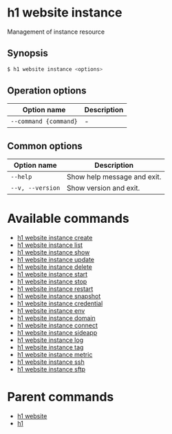 
# h1 website instance

Management of instance resource

## Synopsis

```bash
$ h1 website instance <options>
```

## Operation options

| Option name               | Description |
| ------------------------- | ----------- |
| ```--command {command}``` | -           |

## Common options

| Option name          | Description                 |
| -------------------- | --------------------------- |
| ```--help```         | Show help message and exit. |
| ```--v, --version``` | Show version and exit.      |

# Available commands

* [h1 website instance create](./create/README.md)
* [h1 website instance list](./list/README.md)
* [h1 website instance show](./show/README.md)
* [h1 website instance update](./update/README.md)
* [h1 website instance delete](./delete/README.md)
* [h1 website instance start](./start/README.md)
* [h1 website instance stop](./stop/README.md)
* [h1 website instance restart](./restart/README.md)
* [h1 website instance snapshot](./snapshot/README.md)
* [h1 website instance credential](./credential/README.md)
* [h1 website instance env](./env/README.md)
* [h1 website instance domain](./domain/README.md)
* [h1 website instance connect](./connect/README.md)
* [h1 website instance sideapp](./sideapp/README.md)
* [h1 website instance log](./log/README.md)
* [h1 website instance tag](./tag/README.md)
* [h1 website instance metric](./metric/README.md)
* [h1 website instance ssh](./ssh/README.md)
* [h1 website instance sftp](./sftp/README.md)

# Parent commands

* [h1 website](./../README.md)
* [h1](./../../README.md)
